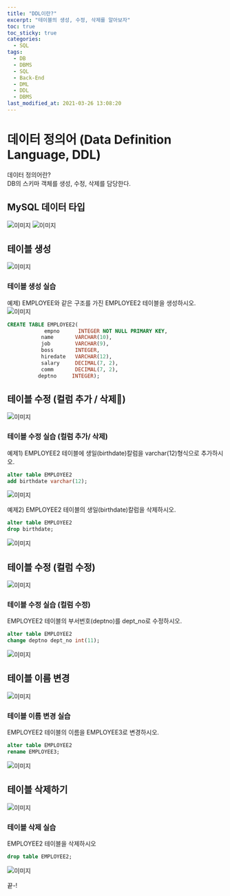 ```yaml
---
title: "DDL이란?"
excerpt: "테이블의 생성, 수정, 삭제를 알아보자"
toc: true
toc_sticky: true
categories:
  - SQL
tags:
  - DB
  - DBMS
  - SQL
  - Back-End
  - DML
  - DDL
  - DBMS
last_modified_at: 2021-03-26 13:08:20
---
```


# 데이터 정의어 (Data Definition Language, DDL)

데이터 정의어란?  
DB의 스키마 객체를 생성, 수정, 삭제를 담당한다.  

## MySQL 데이터 타입
![이미지](/assets/images/SQL/sql21.png)
![이미지](/assets/images/SQL/sql22.png)

## 테이블 생성
![이미지](/assets/images/SQL/sql23.png)

### 테이블 생성 실습
예제) EMPLOYEE와 같은 구조를 가진 EMPLOYEE2 테이블을 생성하시오.  
![이미지](/assets/images/SQL/sql24.png)

```sql
CREATE TABLE EMPLOYEE2(   
            empno      INTEGER NOT NULL PRIMARY KEY,  
           name       VARCHAR(10),   
           job        VARCHAR(9),   
           boss       INTEGER,   
           hiredate   VARCHAR(12),   
           salary     DECIMAL(7, 2),   
           comm       DECIMAL(7, 2),   
          deptno     INTEGER);
```

## 테이블 수정 (컬럼 추가 / 삭제)
![이미지](/assets/images/SQL/sql25.png)

### 테이블 수정 실습 (컬럼 추가/ 삭제)
예제1) EMPLOYEE2 테이블에 생일(birthdate)칼럼을 varchar(12)형식으로 추가하시오.  
```sql
alter table EMPLOYEE2
add birthdate varchar(12);
```
![이미지](/assets/images/SQL/sql26.png)

예제2) EMPLOYEE2 테이블의 생일(birthdate)칼럼을 삭제하시오.
```sql
alter table EMPLOYEE2
drop birthdate;​
```
![이미지](/assets/images/SQL/sql27.png)

## 테이블 수정 (컬럼 수정)
![이미지](/assets/images/SQL/sql32.png)

### 테이블 수정 실습 (컬럼 수정)
EMPLOYEE2 테이블의 부서번호(deptno)를 dept_no로 수정하시오.  
```sql
alter table EMPLOYEE2
change deptno dept_no int(11);
```
![이미지](/assets/images/SQL/sql33.png)
## 테이블 이름 변경
![이미지](/assets/images/SQL/sql28.png)

### 테이블 이름 변경 실습
EMPLOYEE2 테이블의 이름을 EMPLOYEE3로 변경하시오.   
```sql
alter table EMPLOYEE2
rename EMPLOYEE3;
```
![이미지](/assets/images/SQL/sql29.png)

## 테이블 삭제하기
![이미지](/assets/images/SQL/sql30.png)

### 테이블 삭제 실습
EMPLOYEE2 테이블을 삭제하시오  
```sql
drop table EMPLOYEE2;
```
![이미지](/assets/images/SQL/sql31.png)

끝-!